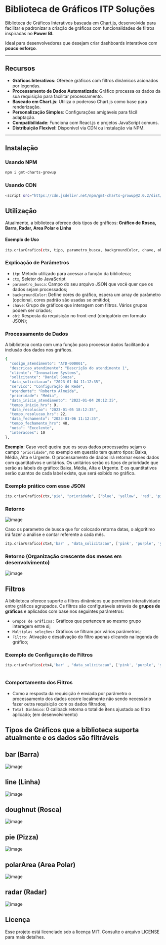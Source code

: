 # Biblioteca de Gráficos ITP Soluções

Biblioteca de Gráficos Interativos baseada em [Chart.js](https://www.chartjs.org/), desenvolvida para facilitar e padronizar a criação de gráficos com funcionalidades de filtros inspiradas no **Power BI**.  

Ideal para desenvolvedores que desejam criar dashboards interativos com **pouco esforço**.

---

## Recursos

- **Gráficos Interativos**: Oferece gráficos com filtros dinâmicos acionados por legendas.
- **Processamento de Dados Automatizada**: Gráfico processa os dados da sua requisição para facilitar processamento.
- **Baseado em Chart.js**: Utiliza o poderoso Chart.js como base para renderização.
- **Personalização Simples**: Configurações amigáveis para fácil adaptação.
- **Compatibilidade**: Funciona com React.js e projetos JavaScript comuns.
- **Distribuição Flexível**: Disponível via CDN ou instalação via NPM.

---

## Instalação

### Usando NPM
```bash
npm i gmt-charts-growup
```

### Usando CDN
```bash
<script src="https://cdn.jsdelivr.net/npm/gmt-charts-growup@2.0.2/dist/index.umd.js" defer></script>
```

## Utilização
Atualmente, a biblioteca oferece dois tipos de gráficos: **Gráfico de Rosca, Barra, Radar, Area Polar e Linha**

#### Exemplo de Uso
```bash
itp.criarGrafico(ctx, tipo, parametro_busca, backgroundColor, chave, obj, callback)
```

### Explicação de Parâmetros
<ul>
  <li><code>itp</code>: Método utilizado para acessar a função da biblioteca;</li>
  <li><code>ctx</code>, Seletor do JavaScript</li>
  <li><code>parametro_busca</code>: Campo do seu arquivo JSON que você quer que os dados sejam processados;</li>
  <li><code>backgroundColor</code>: Define cores do gráfico, espera um array de parâmetro (opcional, cores padrão são usadas se omitido);</li>
  <li><code>chave</code>: Grupo de gráficos que interagem com filtros. Vários grupos podem ser criados;</li>
  <li><code>obj</code>: Resposta da requisição no front-end (obrigatório em formato JSON);</li>
</ul>

### Processamento de Dados
A biblioteca conta com uma função para processar dados facilitando a inclusão dos dados nos gráficos.
```bash
{
  "codigo_atendimento": "ATD-000001",
  "descricao_atendimento": "Descrição do atendimento 1",
  "cliente": "Innovative Systems",
  "solicitante": "Daniel Souza",
  "data_solicitacao": "2023-01-04 11:12:35",
  "servico": "Configuração de Rede",
  "atendente": "Roberto Almeida",
  "prioridade": "Média",
  "data_inicio_atendimento": "2023-01-04 20:12:35",
  "tempo_inicio_hrs": 9,
  "data_resolucao": "2023-01-05 18:12:35",
  "tempo_resolucao_hrs": 22,
  "data_fechamento": "2023-01-06 11:12:35",
  "tempo_fechamento_hrs": 48,
  "nota": "Excelente",
  "interacoes": 10
},
```
**Exemplo**: Caso você queira que os seus dados processados sejam o campo <code>"prioridade"</code>, no exemplo em questão tem quatro tipos: Baixa, Média, Alta e Urgente.
O processamento de dados irá retornar esses dados com quantitativos e unitários. Os unitários serão os tipos de prioridade que serão as labels do gráfico: Baixa, Média, Alta e Urgente.
E os quantitativos serão quantos de cada label existe, que será exibido no gráfico.

### Exemplo prático com esse JSON
```bash
itp.criarGrafico(ctx,'pie', "prioridade", ['blue', 'yellow', 'red', 'pink'], "grupo1", json)
```
### Retorno
![image](https://github.com/user-attachments/assets/d26d6fe7-557c-4af2-9537-c442b0e89acb)


Caso os parametro de busca que for colocado retorna datas, o algoritimo irá fazer a análise e contar referente a cada mês.
```bash
itp.criarGrafico(ctx4,'bar' , "data_solicitacao", ['pink', 'purple', 'yellow', 'green'], "grupo1", json)
```
### Retorno (Organização crescente dos meses em desenvolvimento)
![image](https://github.com/user-attachments/assets/4fb1c8ab-4b77-489e-905e-639021eece66)



## Filtros
A biblioteca oferece suporte a filtros dinâmicos que permitem interatividade entre gráficos agrupados.
Os filtros são configuráveis através de **grupos de gráficos** e aplicados com base nos seguintes parâmetros:
<ul>
  <li><code>Grupos de Gráficos:</code> Gráficos que pertencem ao mesmo grupo interagem entre si;</li>
  <li><code>Multiplas seleções:</code> Gráficos se filtram por vários parâmetros;</li>
  <li><code>Filtro:</code> Ativação e desativação do filtro apenas clicando na legenda do gráfico;</li>
</ul>

### Exemplo de Configuração de Filtros
```bash
itp.criarGrafico(ctx4,'bar' , "data_solicitacao", ['pink', 'purple', 'yellow', 'green'], "grupo1", json)
                                                                                    // Marca o grupo pertencente ao gráfico
```
### Comportamento dos Filtros
<ul>
  <li>Como a resposta da requisição é enviada por parâmetro o processamento dos dados ocorre localmente não sendo necessário fazer outra requisição com os dados filtrados;</li>
  <li><code>Total Dinâmico</code>: O callback retorna o total de itens ajustado ao filtro aplicado; (em desenvolvimento)</li> 
</ul>

## Tipos de Gráficos que a biblioteca suporta atualmente e os dados são filtráveis
## bar (Barra)
![image](https://github.com/user-attachments/assets/4fb1c8ab-4b77-489e-905e-639021eece66)

## line (Linha)
![image](https://github.com/user-attachments/assets/2324e8f5-1c41-4c85-98f3-d08ca0d6088b)

## doughnut (Rosca)
![image](https://github.com/user-attachments/assets/4ba3f866-7ad0-4cab-a892-fa7ace6f67dd)

## pie (Pizza)
![image](https://github.com/user-attachments/assets/d26d6fe7-557c-4af2-9537-c442b0e89acb)

## polarArea (Area Polar)
![image](https://github.com/user-attachments/assets/7002827a-45c4-46a1-af7b-40b4ac79a14a)

## radar (Radar)
![image](https://github.com/user-attachments/assets/942f4619-702e-47a8-84f1-e77f6e8492f9)

## Licença
Esse projeto está licenciado sob a licença MIT. Consulte o arquivo LICENSE para mais detalhes.
